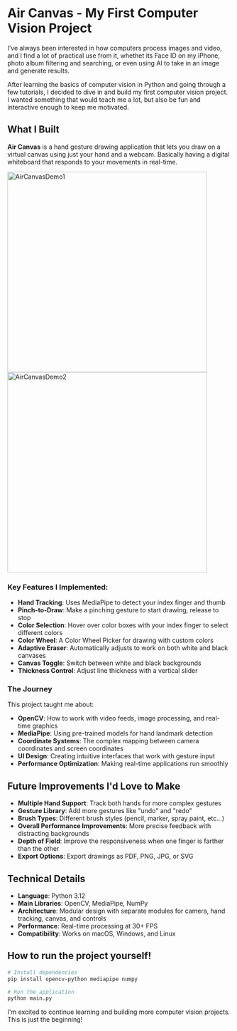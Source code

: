 # Air Canvas - My First Computer Vision Project

I’ve always been interested in how computers process images and video, and I find a lot of practical use from it, whethet its Face ID on my iPhone, photo album filtering and searching, or even using AI to take in an image and generate results.

After learning the basics of computer vision in Python and going through a few tutorials, I decided to dive in and build my first computer vision project. I wanted something that would teach me a lot, but also be fun and interactive enough to keep me motivated.

## What I Built

**Air Canvas** is a hand gesture drawing application that lets you draw on a virtual canvas using just your hand and a webcam. Basically having a digital whiteboard that responds to your movements in real-time.

<img src="AirCanvasGif.gif" alt="AirCanvasDemo1" width="450"/>
<img src="AirCanvasGif2.gif" alt="AirCanvasDemo2" width="450"/>

### Key Features I Implemented:

- **Hand Tracking**: Uses MediaPipe to detect your index finger and thumb
- **Pinch-to-Draw**: Make a pinching gesture to start drawing, release to stop
- **Color Selection**: Hover over color boxes with your index finger to select different colors
- **Color Wheel**: A Color Wheel Picker for drawing with custom colors
- **Adaptive Eraser**: Automatically adjusts to work on both white and black canvases
- **Canvas Toggle**: Switch between white and black backgrounds
- **Thickness Control**: Adjust line thickness with a vertical slider

### The Journey

This project taught me about:

- **OpenCV**: How to work with video feeds, image processing, and real-time graphics
- **MediaPipe**: Using pre-trained models for hand landmark detection
- **Coordinate Systems**: The complex mapping between camera coordinates and screen coordinates
- **UI Design**: Creating intuitive interfaces that work with gesture input
- **Performance Optimization**: Making real-time applications run smoothly

## Future Improvements I'd Love to Make

- **Multiple Hand Support**: Track both hands for more complex gestures
- **Gesture Library**: Add more gestures like "undo" and "redo"
- **Brush Types**: Different brush styles (pencil, marker, spray paint, etc...)
- **Overall Performance Improvements**: More precise feedback with distracting backgrounds
- **Depth of Field**: Improve the responsiveness when one finger is farther than the other
- **Export Options**: Export drawings as PDF, PNG, JPG, or SVG

## Technical Details

- **Language**: Python 3.12
- **Main Libraries**: OpenCV, MediaPipe, NumPy
- **Architecture**: Modular design with separate modules for camera, hand tracking, canvas, and controls
- **Performance**: Real-time processing at 30+ FPS
- **Compatibility**: Works on macOS, Windows, and Linux

## How to run the project yourself!

```bash
# Install dependencies
pip install opencv-python mediapipe numpy

# Run the application
python main.py
```

I'm excited to continue learning and building more computer vision projects. This is just the beginning!
